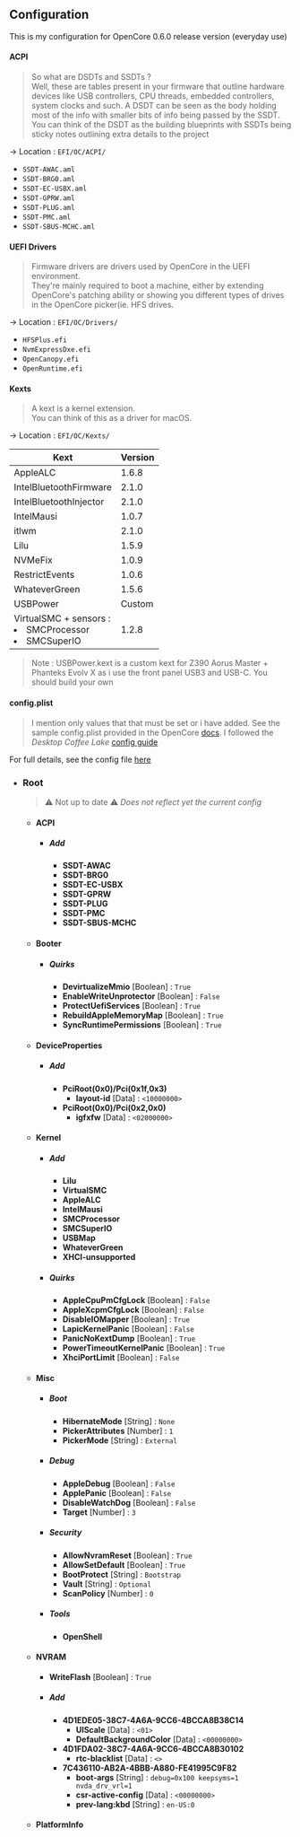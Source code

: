 ## Configuration

This is my configuration for OpenCore 0.6.0 release version (everyday use)

#### ACPI

> So what are DSDTs and SSDTs ?  
> Well, these are tables present in your firmware that outline hardware devices like USB controllers, CPU threads, embedded controllers, system clocks and such. A DSDT can be seen as the body holding most of the info with smaller bits of info being passed by the SSDT.
> You can think of the DSDT as the building blueprints with SSDTs being sticky notes outlining extra details to the project

→ Location : `EFI/OC/ACPI/`

- `SSDT-AWAC.aml`
- `SSDT-BRG0.aml`
- `SSDT-EC-USBX.aml`
- `SSDT-GPRW.aml`
- `SSDT-PLUG.aml`
- `SSDT-PMC.aml`
- `SSDT-SBUS-MCHC.aml`

#### UEFI Drivers

> Firmware drivers are drivers used by OpenCore in the UEFI environment.  
> They're mainly required to boot a machine, either by extending OpenCore's patching ability or showing you different types of drives in the OpenCore picker(ie. HFS drives.

→ Location : `EFI/OC/Drivers/`

- `HFSPlus.efi`
- `NvmExpressDxe.efi`
- `OpenCanopy.efi`
- `OpenRuntime.efi`

#### Kexts

> A kext is a kernel extension.  
> You can think of this as a driver for macOS.

→ Location : `EFI/OC/Kexts/`

| Kext                                                                 | Version |
| -------------------------------------------------------------------- | ------- |
| AppleALC                                                             | 1.6.8   |
| IntelBluetoothFirmware                                               | 2.1.0   |
| IntelBluetoothInjector                                               | 2.1.0   |
| IntelMausi                                                           | 1.0.7   |
| itlwm                                                                | 2.1.0   |
| Lilu                                                                 | 1.5.9   |
| NVMeFix                                                              | 1.0.9   |
| RestrictEvents                                                       | 1.0.6   |
| WhateverGreen                                                        | 1.5.6   |
| USBPower                                                             | Custom  |
| VirtualSMC + sensors : <br> <li>SMCProcessor</li><li>SMCSuperIO</li> | 1.2.8   |

> Note : USBPower.kext is a custom kext for Z390 Aorus Master + Phanteks Evolv X as i use the front panel USB3 and USB-C. You should build your own

#### config.plist

> I mention only values that that must be set or i have added. See the sample config.plist provided in the OpenCore [docs](https://github.com/acidanthera/OpenCorePkg/tree/master/Docs).
> I followed the _Desktop Coffee Lake_ [config guide](https://dortania.github.io/OpenCore-Install-Guide/config.plist/coffee-lake.html#starting-point)

For full details, see the config file [here](/EFI/OC/config.plist)

- ### Root

  > ⚠️ Not up to date ⚠️
  > _Does not reflect yet the current config_

  - #### ACPI
    - ##### Add
      - **SSDT-AWAC**
      - **SSDT-BRG0**
      - **SSDT-EC-USBX**
      - **SSDT-GPRW**
      - **SSDT-PLUG**
      - **SSDT-PMC**
      - **SSDT-SBUS-MCHC**
  - #### Booter
    - ##### Quirks
      - **DevirtualizeMmio** [Boolean] : `True`
      - **EnableWriteUnprotector** [Boolean] : `False`
      - **ProtectUefiServices** [Boolean] : `True`
      - **RebuildAppleMemoryMap** [Boolean] : `True`
      - **SyncRuntimePermissions** [Boolean] : `True`
  - #### DeviceProperties
    - ##### Add
      - **PciRoot(0x0)/Pci(0x1f,0x3)**
        - **layout-id** [Data] : `<10000000>`
      - **PciRoot(0x0)/Pci(0x2,0x0)**
        - **igfxfw** [Data] : `<02000000>`
  - #### Kernel
    - ##### Add
      - **Lilu**
      - **VirtualSMC**
      - **AppleALC**
      - **IntelMausi**
      - **SMCProcessor**
      - **SMCSuperIO**
      - **USBMap**
      - **WhateverGreen**
      - **XHCI-unsupported**
    - ##### Quirks
      - **AppleCpuPmCfgLock** [Boolean] : `False`
      - **AppleXcpmCfgLock** [Boolean] : `False`
      - **DisableIOMapper** [Boolean] : `True`
      - **LapicKernelPanic** [Boolean] : `False`
      - **PanicNoKextDump** [Boolean] : `True`
      - **PowerTimeoutKernelPanic** [Boolean] : `True`
      - **XhciPortLimit** [Boolean] : `False`
  - #### Misc
    - ##### Boot
      - **HibernateMode** [String] : `None`
      - **PickerAttributes** [Number] : `1`
      - **PickerMode** [String] : `External`
    - ##### Debug
      - **AppleDebug** [Boolean] : `False`
      - **ApplePanic** [Boolean] : `False`
      - **DisableWatchDog** [Boolean] : `False`
      - **Target** [Number] : `3`
    - ##### Security
      - **AllowNvramReset** [Boolean] : `True`
      - **AllowSetDefault** [Boolean] : `True`
      - **BootProtect** [String] : `Bootstrap`
      - **Vault** [String] : `Optional`
      - **ScanPolicy** [Number] : `0`
    - ##### Tools
      - **OpenShell**
  - #### NVRAM
    - **WriteFlash** [Boolean] : `True`
    - ##### Add
      - **4D1EDE05-38C7-4A6A-9CC6-4BCCA8B38C14**
        - **UIScale** [Data] : `<01>`
        - **DefaultBackgroundColor** [Data] : `<00000000>`
      - **4D1FDA02-38C7-4A6A-9CC6-4BCCA8B30102**
        - **rtc-blacklist** [Data] : `<>`
      - **7C436110-AB2A-4BBB-A880-FE41995C9F82**
        - **boot-args** [String] : `debug=0x100 keepsyms=1 nvda_drv_vrl=1`
        - **csr-active-config** [Data] : `<00000000>`
        - **prev-lang:kbd** [String] : `en-US:0`
  - #### PlatformInfo
